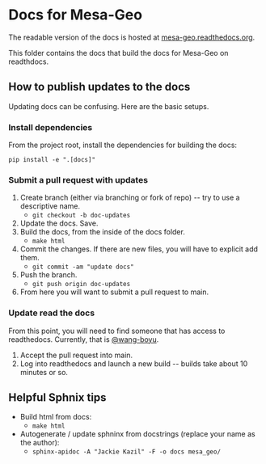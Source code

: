 Docs for Mesa-Geo
=============

The readable version of the docs is hosted at [mesa-geo.readthedocs.org](http://mesa-geo.readthedocs.io/).

This folder contains the docs that build the docs for   Mesa-Geo on readthdocs.

## How to publish updates to the docs

Updating docs can be confusing. Here are the basic setups.

### Install dependencies

From the project root, install the dependencies for building the docs:

```shell
pip install -e ".[docs]"
```

### Submit a pull request with updates

1. Create branch (either via branching or fork of repo) -- try to use a descriptive name.
    * `git checkout -b doc-updates`
2. Update the docs. Save.
3. Build the docs, from the inside of the docs folder.
    * `make html`
4. Commit the changes. If there are new files, you will have to explicit add them.
    * `git commit -am "update docs"`
5. Push the branch.
    * `git push origin doc-updates`
6. From here you will want to submit a pull request to main.

### Update read the docs

From this point, you will need to find someone that has access to readthedocs. Currently, that is [@wang-boyu](https://github.com/wang-boyu).

1. Accept the pull request into main.
2. Log into readthedocs and launch a new build -- builds take about 10 minutes or so.

## Helpful Sphnix tips
* Build html from docs:
  * `make html`
* Autogenerate / update sphninx from docstrings (replace your name as the author):
  * `sphinx-apidoc -A "Jackie Kazil" -F -o docs mesa_geo/`
